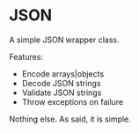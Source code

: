 # JSON

A simple JSON wrapper class.

Features:

* Encode arrays|objects
* Decode JSON strings
* Validate JSON strings
* Throw exceptions on failure

Nothing else. As said, it is simple.
